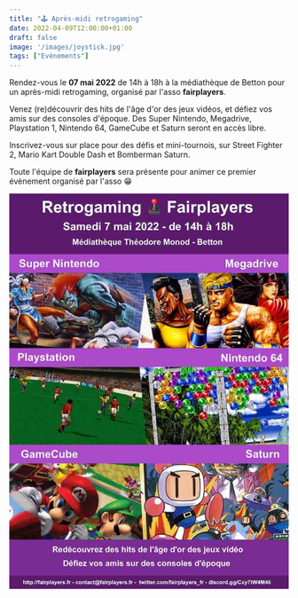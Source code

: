 ```yaml
---
title: "🕹️ Après-midi retrogaming"
date: 2022-04-09T12:00:00+01:00
draft: false
image: '/images/joystick.jpg'
tags: ["Evènements"]
---
```


Rendez-vous le **07 mai 2022** de 14h à 18h à la médiathèque de Betton pour un après-midi retrogaming, organisé par l'asso **fairplayers**.

Venez (re)découvrir des hits de l'âge d'or des jeux vidéos, et défiez vos amis sur des consoles d'époque. Des Super Nintendo, Megadrive, Playstation 1, Nintendo 64, GameCube et Saturn seront en accès libre.

Inscrivez-vous sur place pour des défis et mini-tournois, sur Street Fighter 2, Mario Kart Double Dash et Bomberman Saturn.

Toute l'équipe de **fairplayers** sera présente pour animer ce premier évènement organisé par l'asso 😁

![Affiche](/images/20220507-retrogaming.jpg)
